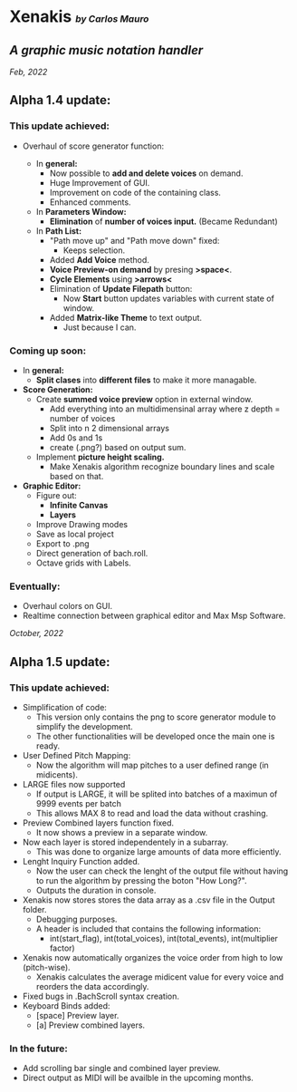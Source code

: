 # Xenakis <font size="3" >_by Carlos Mauro_ </font>

## _A graphic music notation handler_

_Feb, 2022_

## Alpha 1.4 update:

### This update achieved:

- Overhaul of score generator function:

  - In **general:**
    - Now possible to **add and delete voices** on demand.
    - Huge Improvement of GUI.
    - Improvement on code of the containing class.
    - Enhanced comments.
  - In **Parameters Window:**
    - **Elimination** of **number of voices input.** (Became Redundant)
  - In **Path List:**
    - "Path move up" and "Path move down" fixed:
      - Keeps selection.
    - Added **Add Voice** method.
    - **Voice Preview-on demand** by presing **>space<**.
    - **Cycle Elements** using **>arrows<**
    - Elimination of **Update Filepath** button:
      - Now **Start** button updates variables with current state of window.
    - Added **Matrix-like Theme** to text output.
      - Just because I can.

### Coming up soon:

- In **general:**
  - **Split clases** into **different files** to make it more managable.
- **Score Generation:**
  - Create **summed voice preview** option in external window.
    - Add everything into an multidimensinal array where z depth = number of voices
    - Split into n 2 dimensional arrays
    - Add 0s and 1s
    - create (.png?) based on output sum.
  - Implement **picture height scaling.**
    - Make Xenakis algorithm recognize boundary lines and scale based on that.
- **Graphic Editor:**
  - Figure out:
    - **Infinite Canvas**
    - **Layers**
  - Improve Drawing modes
  - Save as local project
  - Export to .png
  - Direct generation of bach.roll.
  - Octave grids with Labels.

### Eventually:

- Overhaul colors on GUI.
- Realtime connection between graphical editor and Max Msp Software.

_October, 2022_

## Alpha 1.5 update:

### This update achieved:

- Simplification of code:
  - This version only contains the png to score generator module to simplify the development.
  - The other functionalities will be developed once the main one is ready.
- User Defined Pitch Mapping:
  - Now the algorithm will map pitches to a user defined range (in midicents).
- LARGE files now supported
  - If output is LARGE, it will be splited into batches of a maximun of 9999 events per batch
  - This allows MAX 8 to read and load the data without crashing.
- Preview Combined layers function fixed.
  - It now shows a preview in a separate window.
- Now each layer is stored independentely in a subarray.
  - This was done to organize large amounts of data more efficiently.
- Lenght Inquiry Function added.
  - Now the user can check the lenght of the output file without having to run the algorithm by pressing the boton "How Long?".
  - Outputs the duration in console.
- Xenakis now stores stores the data array as a .csv file in the Output folder.
  - Debugging purposes.
  - A header is included that contains the following information:
    - int(start_flag), int(total_voices), int(total_events), int(multiplier factor)
- Xenakis now automatically organizes the voice order from high to low (pitch-wise).
  - Xenakis calculates the average midicent value for every voice and reorders the data accordingly.
- Fixed bugs in .BachScroll syntax creation.
- Keyboard Binds added:
  - [space] Preview layer.
  - [a] Preview combined layers.

### In the future:

- Add scrolling bar single and combined layer preview.
- Direct output as MIDI will be availble in the upcoming months.
